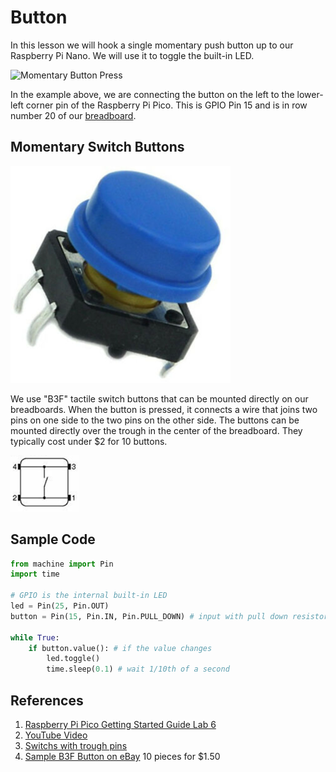# Button

In this lesson we will hook a single momentary push button up to our Raspberry Pi Nano.  We will use it to toggle the built-in LED.

![Momentary Button Press](../img/button-press.gif)

In the example above, we are connecting the button on the left to the lower-left corner pin of the Raspberry Pi Pico.  This is GPIO Pin 15 and is in row number 20 of our [breadboard](#02_breadboard).

## Momentary Switch Buttons

![Momentary Switch](../img/momentary-switch-button.png)

We use "B3F" tactile switch buttons that can be mounted directly on our breadboards.  When the button is pressed, it connects a wire that joins two pins on one side to the two pins on the other side.  The buttons can be mounted directly over the trough in the center of the breadboard.  They typically cost under $2 for 10 buttons.

![Momentary Switch Connection Diagram](../img/button-connection-digram.png)

## Sample Code
```py
from machine import Pin
import time

# GPIO is the internal built-in LED
led = Pin(25, Pin.OUT)
button = Pin(15, Pin.IN, Pin.PULL_DOWN) # input with pull down resistor

while True:
    if button.value(): # if the value changes
	    led.toggle()
        time.sleep(0.1) # wait 1/10th of a second
```

## References

1. [Raspberry Pi Pico Getting Started Guide Lab 6](https://projects.raspberrypi.org/en/projects/getting-started-with-the-pico/6)
1. [YouTube Video](https://www.youtube.com/watch?v=nPMU10mfFbs)
2. [Switchs with trough pins](https://www.ebay.com/itm/381924159238)
3. [Sample B3F Button on eBay](https://www.ebay.com/itm/402898405046) 10 pieces for $1.50